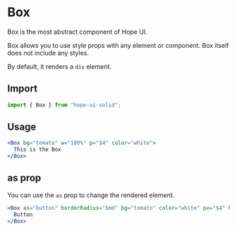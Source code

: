 # Box

Box is the most abstract component of Hope UI.

Box allows you to use style props with any element or component.
Box itself does not include any styles.

By default, it renders a `div` element.

## Import

```js
import { Box } from "hope-ui-solid";
```

## Usage

```jsx
<Box bg="tomato" w="100%" p="$4" color="white">
  This is the Box
</Box>
```

## as prop

You can use the `as` prop to change the rendered element.

```jsx
<Box as="button" borderRadius="$md" bg="tomato" color="white" px="$4" h="$8">
  Button
</Box>
```
